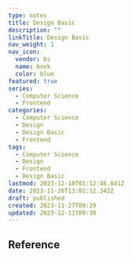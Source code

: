 ```yaml
---
type: notes
title: Design Basic
description: ""
linkTitle: Design Basic
nav_weight: 1
nav_icon:
  vendor: bs
  name: book
  color: blue
featured: true
series:
  - Computer Science
  - Frontend
categories:
  - Computer Science
  - Design
  - Design Basic
  - Frontend
tags:
  - Computer Science
  - Design
  - Frontend
  - Design Basic
lastmod: 2023-12-10T03:12:46.841Z
date: 2023-11-26T13:02:12.342Z
draft: published
created: 2023-11-27T09:29
updated: 2023-12-11T09:30
---
```


## Reference
